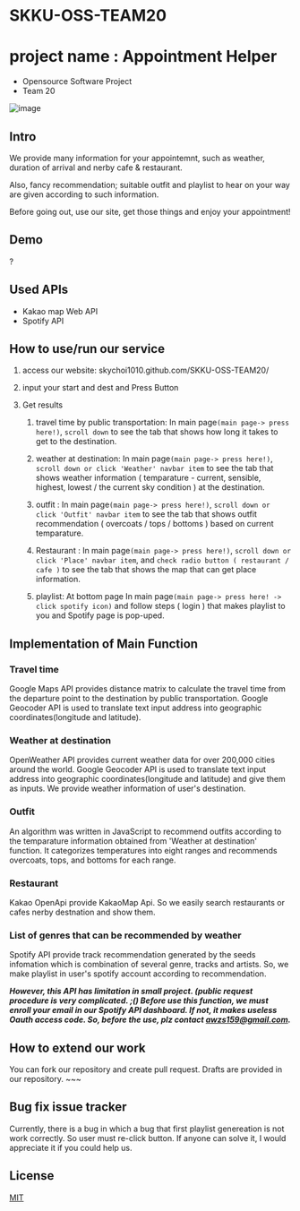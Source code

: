 # SKKU-OSS-TEAM20
# project name : Appointment Helper

-   Opensource Software Project
-   Team 20

![image](imgurl)

## Intro

We provide many information for your appointemnt, such as weather, duration of arrival and nerby cafe & restaurant.

Also, fancy recommendation; suitable outfit and playlist to hear on your way are given according to such information. 

Before going out, use our site, get those things and enjoy your appointment!

## Demo 

?

## Used APIs

- Kakao map Web API
- Spotify API

## How to use/run our service

1. access our website: skychoi1010.github.com/SKKU-OSS-TEAM20/

2. input your start and dest and Press Button

3. Get results

   1. travel time by public transportation: In main page`(main page-> press here!)`, `scroll down` to see the tab that shows how long it takes to get to the destination.
  
   2. weather at destination: In main page`(main page-> press here!)`, `scroll down or click 'Weather' navbar item` to see the tab that shows weather information ( temparature - current, sensible, highest, lowest / the current sky condition ) at the destination.
  
   3. outfit : In main page`(main page-> press here!)`, `scroll down or click 'Outfit' navbar item` to see the tab that shows outfit recommendation ( overcoats / tops / bottoms ) based on current temparature.
  
   4. Restaurant : In main page`(main page-> press here!)`, `scroll down or click 'Place' navbar item`, and `check radio button ( restaurant / cafe )` to see the tab that shows the map that can get place information.
    
   5. playlist: At bottom page In main page`(main page-> press here! -> click spotify icon)` and follow steps ( login ) that makes playlist to you and Spotify page is pop-uped.

## Implementation of Main Function

### Travel time
Google Maps API provides distance matrix to calculate the travel time from the departure point to the destination by public transportation. Google Geocoder API is used to translate text input address into geographic coordinates(longitude and latitude).

### Weather at destination
OpenWeather API provides current weather data for over 200,000 cities around the world. Google Geocoder API is used to translate text input address into geographic coordinates(longitude and latitude) and give them as inputs. We provide weather information of user's destination.

### Outfit
An algorithm was written in JavaScript to recommend outfits according to the temparature information obtained from 'Weather at destination' function.
It categorizes temperatures into eight ranges and recommends overcoats, tops, and bottoms for each range. 

### Restaurant
Kakao OpenApi provide KakaoMap Api. So we easily search restaurants or cafes nerby destnation and show them.

### List of genres that can be recommended by weather
Spotify API provide track recommendation generated by the seeds infomation which is combination of several genre, tracks and artists. So, we make playlist in user's spotify account according to recommendation.

***However, this API has limitation in small project. (public request procedure is very complicated. ;() Before use this function, we must enroll your email in our Spotify API dashboard. If not, it makes useless Oauth access code. So, before the use, plz contact awzs159@gmail.com.***

## How to extend our work

You can fork our repository and create pull request. Drafts are provided in our repository. ~~~

## Bug fix issue tracker

Currently, there is a bug in which a bug that first playlist genereation is not work correctly. So user must re-click button. If anyone can solve it, I would appreciate it if you could help us.


## License

[MIT](link)

